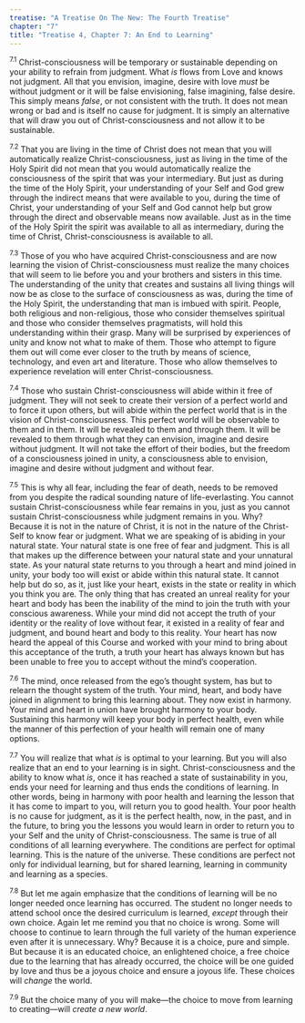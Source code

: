 ```yaml
---
treatise: "A Treatise On The New: The Fourth Treatise"
chapter: "7"
title: "Treatise 4, Chapter 7: An End to Learning"
---
```


<sup>7.1</sup> Christ-consciousness will be temporary or sustainable
depending on your ability to refrain from judgment. What *is* flows from
Love and knows not judgment. All that you envision, imagine, desire with
love *must* be without judgment or it will be false envisioning, false
imagining, false desire. This simply means *false*, or not consistent
with the truth. It does not mean wrong or bad and is itself no cause for
judgment. It is simply an alternative that will draw you out of
Christ-consciousness and not allow it to be sustainable. 

<sup>7.2</sup> That you are living in the time of Christ does not mean
that you will automatically realize Christ-consciousness, just as living
in the time of the Holy Spirit did not mean that you would automatically
realize the consciousness of the spirit that was your intermediary. But
just as during the time of the Holy Spirit, your understanding of your
Self and God grew through the indirect means that were available to you,
during the time of Christ, your understanding of your Self and God
cannot help but grow through the direct and observable means now
available. Just as in the time of the Holy Spirit the spirit was
available to all as intermediary, during the time of Christ,
Christ-consciousness is available to all. 

<sup>7.3</sup> Those of you who have acquired Christ-consciousness and
are now learning the vision of Christ-consciousness must realize the
many choices that will seem to lie before you and your brothers and
sisters in this time. The understanding of the unity that creates and
sustains all living things will now be as close to the surface of
consciousness as was, during the time of the Holy Spirit, the
understanding that man is imbued with spirit. People, both religious and
non-religious, those who consider themselves spiritual and those who
consider themselves pragmatists, will hold this understanding within
their grasp. Many will be surprised by experiences of unity and know not
what to make of them.  Those who attempt to figure them out will come
ever closer to the truth by means of science, technology, and even art
and literature. Those who allow themselves to experience revelation will
enter Christ-consciousness.

<sup>7.4</sup> Those who sustain Christ-consciousness will abide within
it free of judgment. They will not seek to create their version of a
perfect world and to force it upon others, but will abide within the
perfect world that is in the vision of Christ-consciousness. This
perfect world will be observable to them and in them. It will be
revealed to them and through them. It will be revealed to them through
what they can envision, imagine and desire without judgment. It will not
take the effort of their bodies, but the freedom of a consciousness
joined in unity, a consciousness able to envision, imagine and desire
without judgment and without fear. 

<sup>7.5</sup> This is why all fear, including the fear of death, needs
to be removed from you despite the radical sounding nature of
life-everlasting. You cannot sustain Christ-consciousness while fear
remains in you, just as you cannot sustain Christ-consciousness while
judgment remains in you. Why? Because it is not in the nature of Christ,
it is not in the nature of the Christ-Self to know fear or judgment.
What we are speaking of is abiding in your natural state. Your natural
state is one free of fear and judgment. This is all that makes up the
difference between your natural state and your unnatural state. As your
natural state returns to you through a heart and mind joined in unity,
your body too will exist or abide within this natural state. It cannot
help but do so, as it, just like your heart, exists in the state or
reality in which you think you are. The only thing that has created an
unreal reality for your heart and body has been the inability of the
mind to join the truth with your conscious awareness. While your mind
did not accept the truth of your identity or the reality of love without
fear, it existed in a reality of fear and judgment, and bound heart and
body to this reality. Your heart has now heard the appeal of this Course
and worked with your mind to bring about this acceptance of the truth, a
truth your heart has always known but has been unable to free you to
accept without the mind’s cooperation. 

<sup>7.6</sup> The mind, once released from the ego’s thought system,
has but to relearn the thought system of the truth. Your mind, heart,
and body have joined in alignment to bring this learning about. They now
exist in harmony. Your mind and heart in union have brought harmony to
your body.  Sustaining this harmony will keep your body in perfect
health, even while the manner of this perfection of your health will
remain one of many options. 

<sup>7.7</sup> You will realize that what *is* is optimal to your
learning. But you will also realize that an end to your learning is in
sight.  Christ-consciousness and the ability to know what *is*, once it
has reached a state of sustainability in you, ends your need for
learning and thus ends the conditions of learning. In other words, being
in harmony with poor health and learning the lesson that it has come to
impart to you, will return you to good health. Your poor health is no
cause for judgment, as it is the perfect health, now, in the past, and
in the future, to bring you the lessons you would learn in order to
return you to your Self and the unity of Christ-consciousness. The same
is true of all conditions of all learning everywhere. The conditions are
perfect for optimal learning. This is the nature of the universe. These
conditions are perfect not only for individual learning, but for shared
learning, learning in community and learning as a species. 

<sup>7.8</sup> But let me again emphasize that the conditions of
learning will be no longer needed once learning has occurred. The
student no longer needs to attend school once the desired curriculum is
learned, *except* through their own choice.  Again let me remind you
that no choice is wrong. Some will choose to continue to learn through
the full variety of the human experience even after it is unnecessary.
Why? Because it is a choice, pure and simple.  But because it is an
educated choice, an enlightened choice, a free choice due to the
learning that has already occurred, the choice will be one guided by
love and thus be a joyous choice and ensure a joyous life.  These
choices will *change* the world.

<sup>7.9</sup> But the choice many of you will make—the choice to move
from learning to creating—will *create a new world*.

